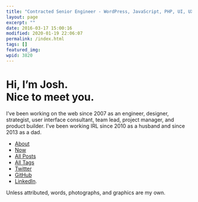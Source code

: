 ```yaml
---
title: "Contracted Senior Engineer - WordPress, JavaScript, PHP, UI, UX"
layout: page
excerpt: ""
date: 2016-03-17 15:00:16
modified: 2020-01-19 22:06:07
permalink: /index.html
tags: []
featured_img:
wpid: 3820
---
```


# Hi, I’m Josh.<br>Nice to meet you.

I’ve been working on the web since 2007 as an engineer, designer, strategist, user interface consultant, team lead, project manager, and product builder. I’ve been working IRL since 2010 as a husband and since 2013 as a dad.

- [About](/about/)
- [Now](/now/)
- [All Posts](/archives/all/)
- [All Tags](/archives/tags/)
- [Twitter](https://twitter.com/joshcanhelp)
- [GitHub](https://github.com/joshcanhelp)
- [LinkedIn](https://www.linkedin.com/in/joshcanhelp/).

Unless attributed, words, photographs, and graphics are my own.
